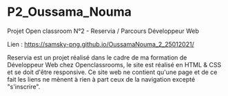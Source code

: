 # P2_Oussama_Nouma
Projet Open classroom N°2 - Reservia / Parcours Développeur Web

Lien : https://samsky-png.github.io/OussamaNouma_2_25012021/

Reservia est un projet réalisé dans le cadre de ma formation de Développeur Web chez Openclassrooms, le site est réalisé en HTML & CSS et se doit d'être responsive. 
Ce site web ne contient qu'une page et de ce fait les liens ne mènent à rien à part ceux de la navigation excepté "s'inscrire".

